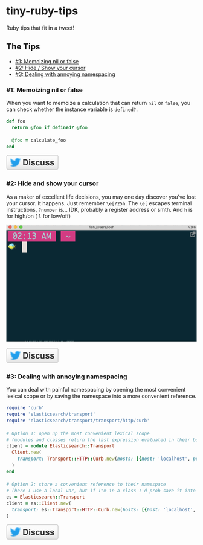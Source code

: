 # tiny-ruby-tips

Ruby tips that fit in a tweet!

## The Tips

<!--
Hello, tip author! Here is some friendly advice:

When you add a tip, use this for the Discuss button:

    [![Discuss on Twitter](/assets/discuss.svg)](<TWEET_URL>)
-->

- [#1: Memoizing nil or false](#1-memoizing-nil-or-false)
- [#2: Hide / Show your cursor](#2-hide-and-show-your-cursor)
- [#3: Dealing with annoying namespacing](#3-dealing-with-annoying-namespacing)

### #1: Memoizing nil or false

When you want to memoize a calculation that can return `nil` or `false`, you can check whether the instance variable is `defined?`.

```ruby
def foo
  return @foo if defined? @foo

  @foo = calculate_foo
end
```

[![Discuss on Twitter](/assets/discuss.svg)](https://twitter.com/ReinH/status/1142131218286145536)


### #2: Hide and show your cursor

As a maker of excellent life decisions, you may one day discover you've lost your cursor.
It happens. Just remember `\e[?25h`. The `\e[` escapes terminal instructions,
`?number` is… IDK, probably a register address or smth.
And `h` is for high/on ( `l` for low/off)

![example](/assets/2-cursor.gif)

[![Discuss on Twitter](/assets/discuss.svg)](https://twitter.com/josh_cheek/status/1143057375076769792)


### #3: Dealing with annoying namespacing

You can deal with painful namespacing by opening the most convenient lexical scope
or by saving the namespace into a more convenient reference.

```ruby
require 'curb'
require 'elasticsearch/transport'
require 'elasticsearch/transport/transport/http/curb'

# Option 1: open up the most convenient lexical scope
# (modules and classes return the last expression evaluated in their body)
client = module Elasticsearch::Transport
  Client.new(
    transport: Transport::HTTP::Curb.new(hosts: [{host: 'localhost', port: 9200}])
  )
end

# Option 2: store a convenient reference to their namespace
# (here I use a local var, but if I'm in a class I'd prob save it into a constant)
es = Elasticsearch::Transport
client = es::Client.new(
  transport: es::Transport::HTTP::Curb.new(hosts: [{host: 'localhost', port: 9200}])
)
```

[![Discuss on Twitter](/assets/discuss.svg)](https://twitter.com/josh_cheek/status/1171183908366495746)
